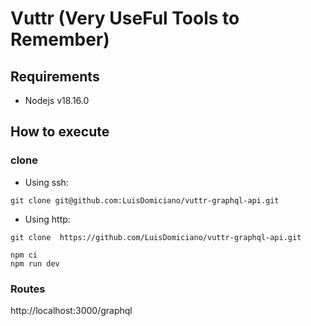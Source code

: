 # Vuttr (Very UseFul Tools to Remember)

## Requirements

- Nodejs v18.16.0

## How to execute

### clone
- Using ssh:
```
git clone git@github.com:LuisDomiciano/vuttr-graphql-api.git
```

- Using http:
```
git clone  https://github.com/LuisDomiciano/vuttr-graphql-api.git
```

```
npm ci
npm run dev
```

### Routes

http://localhost:3000/graphql
